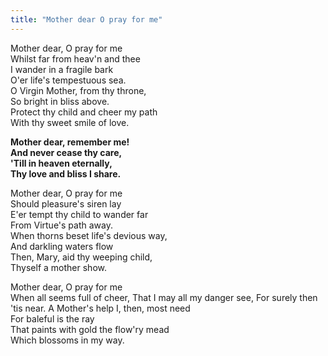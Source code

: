 ```yaml
---
title: "Mother dear O pray for me"
---
```


Mother dear, O pray for me   
Whilst far from heav'n and thee   
I wander in a fragile bark   
O'er life's tempestuous sea.   
O Virgin Mother, from thy throne,   
So bright in bliss above.   
Protect thy child and cheer my path   
With thy sweet smile of love.

**Mother dear, remember me!   
And never cease thy care,   
'Till in heaven eternally,   
Thy love and bliss I share.**

Mother dear, O pray for me   
Should pleasure's siren lay   
E'er tempt thy child to wander far   
From Virtue's path away.   
When thorns beset life's devious way,   
And darkling waters flow   
Then, Mary, aid thy weeping child,   
Thyself a mother show.

Mother dear, O pray for me   
When all seems full of cheer,
That I may all my danger see,
For surely then 'tis near.
A Mother's help I, then, most need   
For baleful is the ray   
That paints with gold the flow'ry mead   
Which blossoms in my way.
